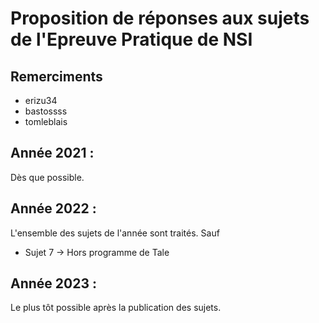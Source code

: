 # Proposition de réponses aux sujets de l'Epreuve Pratique de NSI

## Remerciments

- erizu34 
- bastossss 
- tomleblais

## Année 2021 :

Dès que possible.

## Année 2022 : 

L'ensemble des sujets de l'année sont traités. Sauf 

- Sujet 7 -> Hors programme de Tale

## Année 2023 :

Le plus tôt possible après la publication des sujets.
